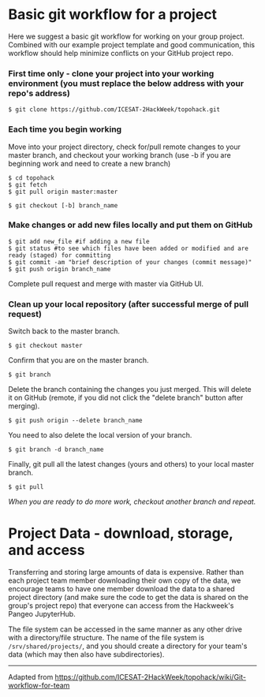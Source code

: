 # Basic git workflow for a project
Here we suggest a basic git workflow for working on your group project. Combined with our example project template and good communication, this workflow should help minimize conflicts on your GitHub project repo.

### First time only - clone your project into your working environment (you must replace the below address with your repo's address)
```
$ git clone https://github.com/ICESAT-2HackWeek/topohack.git 
```

### Each time you begin working
Move into your project directory, check for/pull remote changes to your master branch, and checkout your working branch (use -b if you are beginning work and need to create a new branch)
```
$ cd topohack 
$ git fetch
$ git pull origin master:master

$ git checkout [-b] branch_name  
```

### Make changes or add new files locally and put them on GitHub

```
$ git add new_file #if adding a new file 
$ git status #to see which files have been added or modified and are ready (staged) for committing
$ git commit -am "brief description of your changes (commit message)"  
$ git push origin branch_name  
```
Complete pull request and merge with master via GitHub UI. 


### Clean up your local repository (after successful merge of pull request)
Switch back to the master branch. 
```
$ git checkout master
```

Confirm that you are on the master branch. 
```
$ git branch
```

Delete the branch containing the changes you just merged. This will delete it on GitHub (remote, if you did not click the "delete branch" button after merging). 
```
$ git push origin --delete branch_name
```

You need to also delete the local version of your branch.
```
$ git branch -d branch_name
```

Finally, git pull all the latest changes (yours and others) to your local master branch. 
```
$ git pull
```

_When you are ready to do more work, checkout another branch and repeat._  


# Project Data - download, storage, and access
Transferring and storing large amounts of data is expensive. Rather than each project team member downloading their own copy of the data, we encourage teams to have one member download the data to a shared project directory (and make sure the code to get the data is shared on the group's project repo) that everyone can access from the Hackweek's Pangeo JupyterHub.

The file system can be accessed in the same manner as any other drive with a directory/file structure. The name of the file system is `/srv/shared/projects/`, and you should create a directory for your team's data (which may then also have subdirectories).


----
Adapted from https://github.com/ICESAT-2HackWeek/topohack/wiki/Git-workflow-for-team